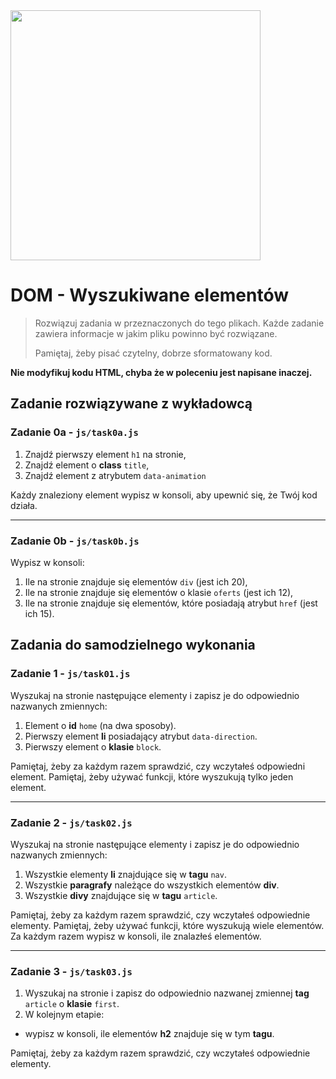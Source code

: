 <img src="http://coderslab.pl/img/coderslab-logo.png" width="400"/>

# DOM - Wyszukiwane elementów

> Rozwiązuj zadania w przeznaczonych do tego plikach. Każde zadanie zawiera informacje w jakim pliku powinno być rozwiązane.
>
> Pamiętaj, żeby pisać czytelny, dobrze sformatowany kod.

**Nie modyfikuj kodu HTML, chyba że w poleceniu jest napisane inaczej.**

## Zadanie rozwiązywane z wykładowcą

### Zadanie 0a - `js/task0a.js`

 1. Znajdź pierwszy element `h1` na stronie,
 2. Znajdź element o **class** `title`,
 3. Znajdź element z atrybutem `data-animation`

Każdy znaleziony element wypisz w konsoli, aby upewnić się, że Twój kod działa.

---

### Zadanie 0b - `js/task0b.js`

Wypisz w konsoli:

 1. Ile na stronie znajduje się elementów `div` (jest ich 20),
 2. Ile na stronie znajduje się elementów o klasie `oferts` (jest ich 12),
 3. Ile na stronie znajduje się elementów, które posiadają atrybut `href` (jest ich 15).


## Zadania do samodzielnego wykonania

### Zadanie 1 - `js/task01.js`
Wyszukaj na stronie następujące elementy i zapisz je do odpowiednio nazwanych zmiennych:
1. Element o **id** ```home``` (na dwa sposoby).
2. Pierwszy element **li** posiadający atrybut ```data-direction```.
3. Pierwszy element o **klasie** ```block```.

Pamiętaj, żeby za każdym razem sprawdzić, czy wczytałeś odpowiedni element. Pamiętaj, żeby używać funkcji, które wyszukują tylko jeden element.

---

### Zadanie 2 - `js/task02.js`
Wyszukaj na stronie następujące elementy i zapisz je do odpowiednio nazwanych zmiennych:
1. Wszystkie elementy **li** znajdujące się w **tagu** ```nav```.
2. Wszystkie **paragrafy** należące do wszystkich elementów **div**.
3. Wszystkie **divy** znajdujące się w **tagu** ```article```.

Pamiętaj, żeby za każdym razem sprawdzić, czy wczytałeś odpowiednie elementy. Pamiętaj, żeby używać funkcji, które wyszukują wiele elementów. Za każdym razem wypisz w konsoli, ile znalazłeś elementów.

---

### Zadanie 3 - `js/task03.js`
1. Wyszukaj na stronie i zapisz do odpowiednio nazwanej zmiennej **tag** ```article``` o **klasie** ```first```.
2. W kolejnym etapie:
  * wypisz w konsoli, ile elementów **h2** znajduje się w tym **tagu**.

Pamiętaj, żeby za każdym razem sprawdzić, czy wczytałeś odpowiednie elementy.

